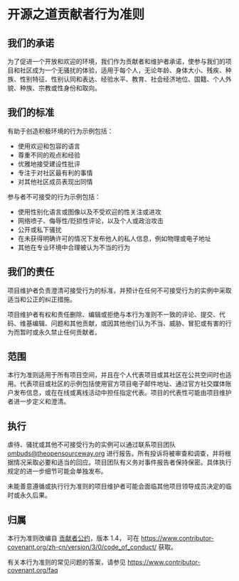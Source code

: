 # 开源之道贡献者行为准则

## 我们的承诺

为了促进一个开放和欢迎的环境，我们作为贡献者和维护者承诺，使参与我们的项目和社区成为一个无骚扰的体验，适用于每个人，无论年龄、身体大小、残疾、种族、性别特征、性别认同和表达、经验水平、教育、社会经济地位、国籍、个人外貌、种族、宗教或性身份和取向。

## 我们的标准

有助于创造积极环境的行为示例包括：

* 使用欢迎和包容的语言
* 尊重不同的观点和经验
* 优雅地接受建设性批评
* 专注于对社区最有利的事情
* 对其他社区成员表现出同情

参与者不可接受的行为示例包括：

* 使用性别化语言或图像以及不受欢迎的性关注或进攻
* 网络喷子、侮辱性/贬损性评论，以及个人或政治攻击
* 公开或私下骚扰
* 在未获得明确许可的情况下发布他人的私人信息，例如物理或电子地址
* 其他在专业环境中合理被认为不当的行为

## 我们的责任

项目维护者负责澄清可接受行为的标准，并预计在任何不可接受行为的实例中采取适当和公正的纠正措施。

项目维护者有权和责任删除、编辑或拒绝与本行为准则不一致的评论、提交、代码、维基编辑、问题和其他贡献，或因其他他们认为不当、威胁、冒犯或有害的行为而暂时或永久禁止任何贡献者。

## 范围

本行为准则适用于所有项目空间，并且在个人代表项目或其社区在公共空间时也适用。代表项目或社区的示例包括使用官方项目电子邮件地址、通过官方社交媒体账户发布信息，或在在线或离线活动中担任指定代表。项目的代表性可能由项目维护者进一步定义和澄清。

## 执行

虐待、骚扰或其他不可接受行为的实例可以通过联系项目团队 ombuds@theopensourceway.org 进行报告。所有投诉将被审查和调查，并将根据情况采取必要和适当的回应。项目团队有义务对事件报告者保持保密。具体执行规定的进一步细节可能会单独发布。

未能善意遵循或执行行为准则的项目维护者可能会面临其他项目领导成员决定的临时或永久后果。

## 归属

本行为准则改编自 [贡献者公约][homepage]，版本 1.4， 可在 https://www.contributor-covenant.org/zh-cn/version/3/0/code_of_conduct/ 获取。

[homepage]: https://www.contributor-covenant.org

有关本行为准则的常见问题的答案，请参见 https://www.contributor-covenant.org/faq
